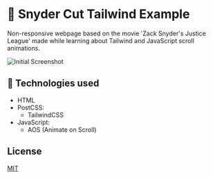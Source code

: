 # 🎥 Snyder Cut Tailwind Example

Non-responsive webpage based on the movie 'Zack Snyder's Justice League' made while learning about Tailwind and JavaScript scroll animations.

![Initial Screenshot](https://i.imgur.com/BNIhTqz.png)

## 🚀 Technologies used

- HTML
- PostCSS:
  - TailwindCSS
- JavaScript: 
  - AOS (Animate on Scroll)

## License
[MIT](https://choosealicense.com/licenses/mit/)